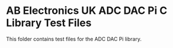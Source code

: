 AB Electronics UK ADC DAC Pi C Library Test Files
=====

This folder contains test files for the ADC DAC Pi library.